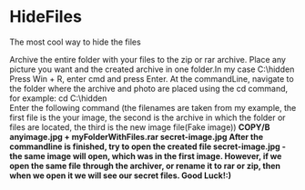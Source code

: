 # HideFiles
The most cool way to hide the files

Archive the entire folder with your files to the zip or rar archive.
Place any picture you want and the created archive in one folder.In my case C:\hidden\
Press Win + R, enter cmd and press Enter.
At the commandLine, navigate to the folder where the archive and photo are placed using the cd command, for example: cd C:\hidden\
Enter the following command (the filenames are taken from my example, the first file is the your image, the second is the archive in which the folder or files are located, the third is the new image file(Fake image)) 
<b>COPY/B anyimage.jpg + myFolderWithFiles.rar secret-image.jpg<b>
After the commandline is finished, try to open the created file secret-image.jpg - the same image will open, which was in the first image. However, if we open the same file through the archiver, or rename it to rar or zip, then when we open it we will see our secret files.
Good Luck!:)

